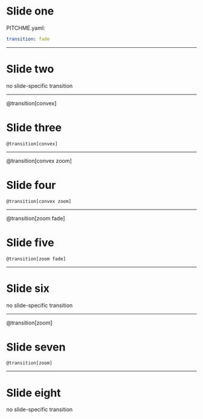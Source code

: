 
# Slide one

PITCHME.yaml:

```yaml
transition: fade
```

---

# Slide two

no slide-specific transition

---
@transition[convex]

# Slide three

    @transition[convex]

---
@transition[convex zoom]

# Slide four

    @transition[convex zoom]

---
@transition[zoom fade]

# Slide five

    @transition[zoom fade]

---

# Slide six

no slide-specific transition

---
@transition[zoom]

# Slide seven

    @transition[zoom]

---

# Slide eight

no slide-specific transition

